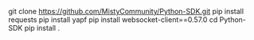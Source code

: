 git clone https://github.com/MistyCommunity/Python-SDK.git
pip install requests
pip install yapf
pip install websocket-client==0.57.0
cd Python-SDK
pip install .
